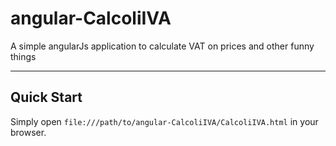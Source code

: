 # angular-CalcoliIVA
A simple angularJs application to calculate VAT on prices and other funny things

***

## Quick Start

Simply open `file:///path/to/angular-CalcoliIVA/CalcoliIVA.html` in your browser.